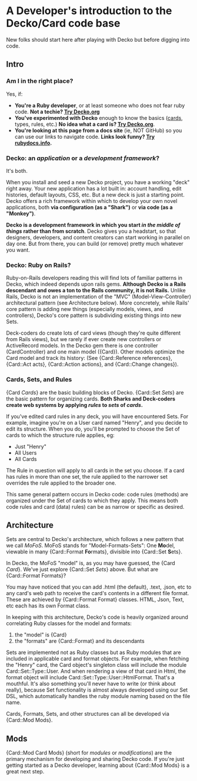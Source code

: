 <!--
# @title README - Card
-->
# A Developer's introduction to the Decko/Card code base

New folks should start here after playing with Decko but before digging into
code.

## Intro

### Am I in the right place?

Yes, if:

*   **You're a Ruby developer**, or at least someone who does not fear ruby
    code. **Not a techie? [Try Decko.org](http://decko.org)**
*   **You've experimented with Decko** enough to know the basics
    ([cards](docs/Card), types, rules, etc.) **No idea what a card is? [Try
    Decko.org](http://decko.org)**.
*   **You're looking at this page from a docs site** (ie, NOT GitHub) so you
    can use our links to navigate code. **Links look funny? [Try
    rubydocs.info](http://docs.decko.org/gems/card).**

### Decko: an *application* or a *development framework*?

It's both.

When you install and seed a new Decko project, you have a working "deck" right
away. Your new application has a lot built in: account handling, edit
histories, default layouts, CSS, etc. But a new deck is just a starting point.
Decko offers a rich framework within which to develop your own novel
applications, both **via configuration (as a "Shark")** or **via code (as a
"Monkey")**.

**Decko is a development framework in which you start *in the middle of
things* rather than from scratch**. Decko gives you a headstart, so that
designers, developers, and content creators can start working in parallel on
day one. But from there, you can build (or remove) pretty much whatever you
want.

### Decko: Ruby on Rails?

Ruby-on-Rails developers reading this will find lots of familiar patterns in
Decko, which indeed depends upon rails gems. **Although Decko is a Rails
descendant and owes a ton to the Rails community, it is not Rails.** Unlike
Rails, Decko is not an implementation of the "MVC" (Model-View-Controller)
architectural pattern (see Architecture below). More concretely, while Rails'
core pattern is adding new things (especially models, views, and controllers),
Decko's core pattern is subdividing existing things into new Sets.

Deck-coders do create lots of card views (though they're quite different from
Rails views), but we rarely if ever create new controllers or ActiveRecord
models. In the Decko gem there is one controller (CardController) and one main
model ({Card}). Other models optimize the Card model and track its history:
(See {Card::Reference references}, {Card::Act acts}, {Card::Action actions},
and {Card::Change changes}).

### Cards, Sets, and Rules

{Card *Cards*} are the basic building blocks of Decko. {Card::Set *Sets*} are
the basic pattern for organizing cards. **Both Sharks and Deck-coders create
web systems by applying *rules* to *sets* of *cards*.**

If you've edited card rules in any deck, you will have encountered Sets. For
example, imagine you're on a User card named "Henry", and you decide to edit
its structure. When you do, you'll be prompted to choose the Set of cards to
which the structure rule applies, eg:

*   Just "Henry"
*   All Users
*   All Cards

The Rule in question will apply to all cards in the set you choose. If a card
has rules in more than one set, the rule applied to the narrower set overrides
the rule applied to the broader one.

This same general pattern occurs in Decko code: code rules (methods) are
organized under the Set of cards to which they apply. This means both code
rules and card (data) rules) can be as narrow or specific as desired.

## Architecture

Sets are central to Decko's architecture, which follows a new pattern that we
call *MoFoS*. MoFoS stands for "Model-Formats-Sets": One **Mo**del, viewable
in many {Card::Format **Fo**rmats}, divisible into {Card::Set **S**ets}.

In Decko, the MoFoS "model" is, as you may have guessed, the {Card *Card*}.
We've just explore {Card::Set *Sets*} above.  But what are {Card::Format
Formats}?

You may have noticed that you can add .html (the default), .text, .json, etc
to any card's web path to receive the card's contents in a different file
format. These are achieved by {Card::Format Format} classes. HTML, Json, Text,
etc each has its own Format class.

In keeping with this architecture, Decko's code is heavily organized around
correlating Ruby classes for the model and formats:

1.  the "model" is {Card}
2.  the "formats" are {Card::Format} and its descendants

Sets are implemented not as Ruby classes but as Ruby modules that are included
in applicable card and format objects. For example, when fetching the "Henry"
card, the Card object's singleton class will include the module
Card::Set::Type::User.  And when rendering a view of that card in Html, the
format object will include Card::Set::Type::User::HtmlFormat. That's a
mouthful. It's also something you'll never have to write (or think about
really), because Set functionality is almost always developed using our Set
DSL, which automatically handles the ruby module naming based on the file
name.

Cards, Formats, Sets, and other structures can all be developed via {Card::Mod
Mods}.

## Mods

{Card::Mod Card Mods} (short for *modules* or *modifications*) are the primary
mechanism for developing and sharing Decko code. If you're just getting
started as a Decko developer, learning about {Card::Mod Mods} is a great next
step.
